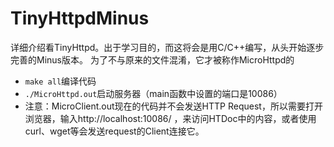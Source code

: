 # TinyHttpdMinus
详细介绍看TinyHttpd。出于学习目的，而这将会是用C/C++编写，从头开始逐步完善的Minus版本。
为了不与原来的文件混淆，它才被称作MicroHttpd的
* <code>make all</code>编译代码
* <code>./MicroHttpd.out</code>启动服务器（main函数中设置的端口是10086）
* 注意：MicroClient.out现在的代码并不会发送HTTP Request，所以需要打开浏览器，输入http://localhost:10086/ ，来访问HTDoc中的内容，或者使用curl、wget等会发送request的Client连接它。
